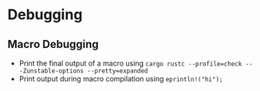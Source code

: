 # Debugging

## Macro Debugging

* Print the final output of a macro using ```cargo rustc --profile=check -- -Zunstable-options --pretty=expanded```
* Print output during macro compilation using ```eprintln!("hi");```